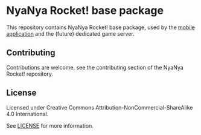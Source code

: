 # NyaNya Rocket! base package

This repository contains NyaNya Rocket! base package, used by the [mobile application](https://github.com/CaramelDunes/nyanya_rocket/) and the (future) dedicated game server.

## Contributing
Contributions are welcome, see the contributing section of the NyaNya Rocket! repository.

## License
Licensed under Creative Commons Attribution-NonCommercial-ShareAlike 4.0 International.

See [LICENSE](LICENSE) for more information.